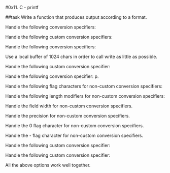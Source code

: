 #0x11. C - printf



##task 
Write a function that produces output according to a format.

Handle the following conversion specifiers:

Handle the following custom conversion specifiers:

Handle the following conversion specifiers:

Use a local buffer of 1024 chars in order to call write as little as possible.

Handle the following custom conversion specifier:

Handle the following conversion specifier: p.

Handle the following flag characters for non-custom conversion specifiers:

Handle the following length modifiers for non-custom conversion specifiers:

Handle the field width for non-custom conversion specifiers.

Handle the precision for non-custom conversion specifiers.

Handle the 0 flag character for non-custom conversion specifiers.

Handle the - flag character for non-custom conversion specifiers.

Handle the following custom conversion specifier:

Handle the following custom conversion specifier:

All the above options work well together.
